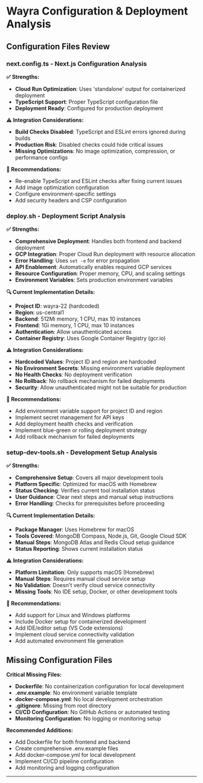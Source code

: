 # Wayra Configuration & Deployment Analysis

## Configuration Files Review

### next.config.ts - Next.js Configuration Analysis

**✅ Strengths:**
- **Cloud Run Optimization**: Uses 'standalone' output for containerized deployment
- **TypeScript Support**: Proper TypeScript configuration file
- **Deployment Ready**: Configured for production deployment

**⚠️ Integration Considerations:**
- **Build Checks Disabled**: TypeScript and ESLint errors ignored during builds
- **Production Risk**: Disabled checks could hide critical issues
- **Missing Optimizations**: No image optimization, compression, or performance configs

**🔧 Recommendations:**
- Re-enable TypeScript and ESLint checks after fixing current issues
- Add image optimization configuration
- Configure environment-specific settings
- Add security headers and CSP configuration

### deploy.sh - Deployment Script Analysis

**✅ Strengths:**
- **Comprehensive Deployment**: Handles both frontend and backend deployment
- **GCP Integration**: Proper Cloud Run deployment with resource allocation
- **Error Handling**: Uses `set -e` for error propagation
- **API Enablement**: Automatically enables required GCP services
- **Resource Configuration**: Proper memory, CPU, and scaling settings
- **Environment Variables**: Sets production environment variables

**🔍 Current Implementation Details:**
- **Project ID**: wayra-22 (hardcoded)
- **Region**: us-central1
- **Backend**: 512Mi memory, 1 CPU, max 10 instances
- **Frontend**: 1Gi memory, 1 CPU, max 10 instances
- **Authentication**: Allow unauthenticated access
- **Container Registry**: Uses Google Container Registry (gcr.io)

**⚠️ Integration Considerations:**
- **Hardcoded Values**: Project ID and region are hardcoded
- **No Environment Secrets**: Missing environment variable deployment
- **No Health Checks**: No deployment verification
- **No Rollback**: No rollback mechanism for failed deployments
- **Security**: Allow unauthenticated might not be suitable for production

**🔧 Recommendations:**
- Add environment variable support for project ID and region
- Implement secret management for API keys
- Add deployment health checks and verification
- Implement blue-green or rolling deployment strategy
- Add rollback mechanism for failed deployments

### setup-dev-tools.sh - Development Setup Analysis

**✅ Strengths:**
- **Comprehensive Setup**: Covers all major development tools
- **Platform Specific**: Optimized for macOS with Homebrew
- **Status Checking**: Verifies current tool installation status
- **User Guidance**: Clear next steps and manual setup instructions
- **Error Handling**: Checks for prerequisites before proceeding

**🔍 Current Implementation Details:**
- **Package Manager**: Uses Homebrew for macOS
- **Tools Covered**: MongoDB Compass, Node.js, Git, Google Cloud SDK
- **Manual Steps**: MongoDB Atlas and Redis Cloud setup guidance
- **Status Reporting**: Shows current installation status

**⚠️ Integration Considerations:**
- **Platform Limitation**: Only supports macOS (Homebrew)
- **Manual Steps**: Requires manual cloud service setup
- **No Validation**: Doesn't verify cloud service connectivity
- **Missing Tools**: No IDE setup, Docker, or other development tools

**🔧 Recommendations:**
- Add support for Linux and Windows platforms
- Include Docker setup for containerized development
- Add IDE/editor setup (VS Code extensions)
- Implement cloud service connectivity validation
- Add automated environment file generation

## Missing Configuration Files

**Critical Missing Files:**
- **Dockerfile**: No containerization configuration for local development
- **.env.example**: No environment variable template
- **docker-compose.yml**: No local development orchestration
- **.gitignore**: Missing from root directory
- **CI/CD Configuration**: No GitHub Actions or automated testing
- **Monitoring Configuration**: No logging or monitoring setup

**Recommended Additions:**
- Add Dockerfile for both frontend and backend
- Create comprehensive .env.example files
- Add docker-compose.yml for local development
- Implement CI/CD pipeline configuration
- Add monitoring and logging configuration

---

